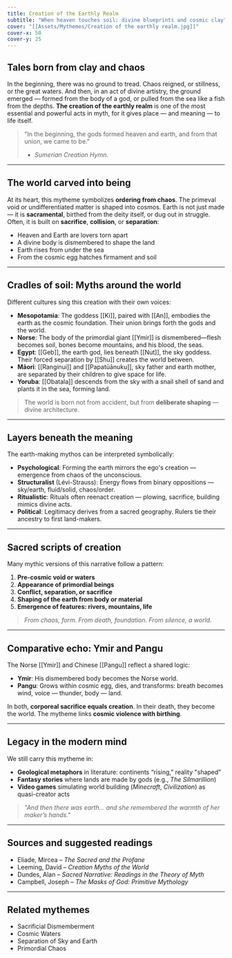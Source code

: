 ```yaml
---
title: Creation of the Earthly Realm
subtitle: "When heaven touches soil: divine blueprints and cosmic clay"
cover: "[[Assets/Mythemes/Creation of the earthly realm.jpg]]"
cover-x: 50
cover-y: 25
---
```


## **Tales born from clay and chaos**

In the beginning, there was no ground to tread. Chaos reigned, or stillness, or the great waters. And then, in an act of divine artistry, the ground emerged — formed from the body of a god, or pulled from the sea like a fish from the depths. **The creation of the earthly realm** is one of the most essential and powerful acts in myth, for it gives place — and meaning — to life itself.

> "In the beginning, the gods formed heaven and earth, and from that union, we came to be."
> - *Sumerian Creation Hymn*.

---

## **The world carved into being**

At its heart, this mytheme symbolizes **ordering from chaos**. The primeval void or undifferentiated matter is shaped into cosmos. Earth is not just made — it is **sacramental**, birthed from the deity itself, or dug out in struggle. Often, it is built on **sacrifice**, **collision**, or **separation**:

* Heaven and Earth are lovers torn apart
* A divine body is dismembered to shape the land
* Earth rises from under the sea
* From the cosmic egg hatches firmament and soil

---

## **Cradles of soil: Myths around the world**

Different cultures sing this creation with their own voices:

* **Mesopotamia**: The goddess [[Ki]], paired with [[An]], embodies the earth as the cosmic foundation. Their union brings forth the gods and the world.
* **Norse**: The body of the primordial giant [[Ymir]] is dismembered—flesh becomes soil, bones become mountains, and his blood, the seas.
* **Egypt**: [[Geb]], the earth god, lies beneath [[Nut]], the sky goddess. Their forced separation by [[Shu]] creates the world between.
* **Māori**: [[Ranginui]] and [[Papatūānuku]], sky father and earth mother, are separated by their children to give space for life.
* **Yoruba**: [[Obatala]] descends from the sky with a snail shell of sand and plants it in the sea, forming land.

> The world is born not from accident, but from **deliberate shaping** — divine architecture.

---

## **Layers beneath the meaning**

The earth-making mythos can be interpreted symbolically:

* **Psychological**: Forming the earth mirrors the ego's creation — emergence from chaos of the unconscious.
* **Structuralist** (Lévi-Strauss): Energy flows from binary oppositions — sky/earth, fluid/solid, chaos/order.
* **Ritualistic**: Rituals often reenact creation — plowing, sacrifice, building mimics divine acts.
* **Political**: Legitimacy derives from a sacred geography. Rulers tie their ancestry to first land-makers.

---

## **Sacred scripts of creation**

Many mythic versions of this narrative follow a pattern:

1. **Pre-cosmic void or waters**
2. **Appearance of primordial beings**
3. **Conflict, separation, or sacrifice**
4. **Shaping of the earth from body or material**
5. **Emergence of features: rivers, mountains, life**

> *From chaos, form. From death, foundation. From silence, a world.*

---

## **Comparative echo: Ymir and Pangu**

The Norse [[Ymir]] and Chinese [[Pangu]] reflect a shared logic:

* **Ymir**: His dismembered body becomes the Norse world.
* **Pangu**: Grows within cosmic egg, dies, and transforms: breath becomes wind, voice — thunder, body — land.

In both, **corporeal sacrifice equals creation**. In their death, they become the world. The mytheme links **cosmic violence with birthing**.

---

## **Legacy in the modern mind**

We still carry this mytheme in:

* **Geological metaphors** in literature: continents “rising,” reality "shaped”
* **Fantasy stories** where lands are made by gods (e.g., *The Silmarillion*)
* **Video games** simulating world building (*Minecraft*, *Civilization*) as quasi-creator acts

> *"And then there was earth... and she remembered the warmth of her maker’s hands."* 

---

## **Sources and suggested readings**

* Eliade, Mircea – *The Sacred and the Profane*
* Leeming, David – *Creation Myths of the World*
* Dundes, Alan – *Sacred Narrative: Readings in the Theory of Myth*
* Campbell, Joseph – *The Masks of God: Primitive Mythology*

---

## **Related mythemes**

* Sacrificial Dismemberment
* Cosmic Waters
* Separation of Sky and Earth
* Primordial Chaos